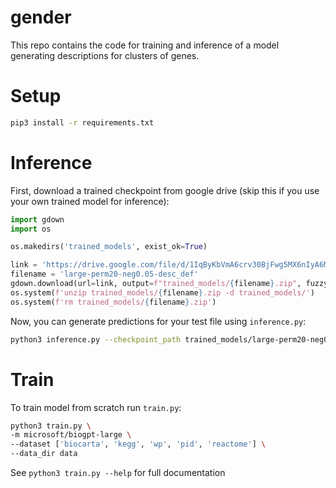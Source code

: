 # gender
This repo contains the code for training and inference of a model generating descriptions for clusters of genes.
# Setup 
```bash
pip3 install -r requirements.txt
```

# Inference
First, download a trained checkpoint from google drive (skip this if you use your own trained model for inference):
```python
import gdown
import os

os.makedirs('trained_models', exist_ok=True)

link = 'https://drive.google.com/file/d/1IqByKbVmA6crv30BjFwg5MX6nIyA6M9O/view?usp=sharing'
filename = 'large-perm20-neg0.05-desc_def'
gdown.download(url=link, output=f"trained_models/{filename}.zip", fuzzy=True)
os.system(f'unzip trained_models/{filename}.zip -d trained_models/')
os.system(f'rm trained_models/{filename}.zip')
```
Now, you can generate predictions for your test file using `inference.py`:
```bash
python3 inference.py --checkpoint_path trained_models/large-perm20-neg0.05-desc_def/checkpoint --test_file data/test.tsv -o path/to/output.txt
```
# Train
To train model from scratch run `train.py`:
```bash
python3 train.py \
-m microsoft/biogpt-large \
--dataset ['biocarta', 'kegg', 'wp', 'pid', 'reactome'] \
--data_dir data
```
See `python3 train.py --help` for full documentation
